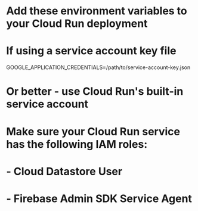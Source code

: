 # Add these environment variables to your Cloud Run deployment

# If using a service account key file
GOOGLE_APPLICATION_CREDENTIALS=/path/to/service-account-key.json

# Or better - use Cloud Run's built-in service account
# Make sure your Cloud Run service has the following IAM roles:
# - Cloud Datastore User
# - Firebase Admin SDK Service Agent